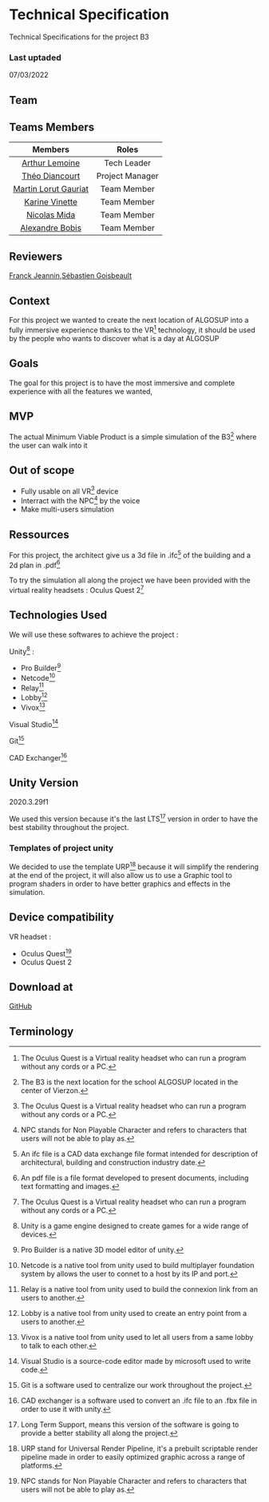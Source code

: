 # Technical Specification

Technical Specifications for the project B3

### Last uptaded

07/03/2022

## Team

## Teams Members

|Members|Roles |
|:---:|:---:|
|[Arthur Lemoine](https://github.com/arthur-lemo1ne)| Tech Leader|
|[Théo Diancourt](https://github.com/TheoDct)| Project Manager|
|[Martin Lorut Gauriat](https://github.com/MartinLorutGauriat)| Team Member|
|[Karine Vinette](https://github.com/KarineVinette)| Team Member|
|[Nicolas Mida](https://github.com/Nicolas-Mida)| Team Member|
|[Alexandre Bobis](https://github.com/AlexandreBobis)| Team Member|

## Reviewers

[Franck Jeannin](https://github.com/frje),[Sébastien Goisbeault](https://github.com/sgoisbeault)

## Context

For this project we wanted to create the next location of ALGOSUP into a fully immersive experience thanks to the VR[^5] technology, it should be used by the people who wants to discover what is a day at ALGOSUP

## Goals

The goal for this project is to have the most immersive and complete experience with all the features we wanted,

## MVP

The actual Minimum Viable Product is a simple simulation of the B3[^3] where the user can walk into it

## Out of scope

- Fully usable on all VR[^5] device
- Interract with the NPC[^4] by the voice
- Make multi-users simulation

<!-- ## Technologies Used

[.NET](https://docs.microsoft.com/fr-fr/dotnet/)

[Unity](https://unity.com/)

[GitHub](https://github.com/TheoDct/ALGOSUP_2022_Project_4_D/tree/main) -->

## Ressources

For this project, the architect give us a 3d file in .ifc[^6] of the building and a 2d plan in .pdf[^7]

To try the simulation all along the project we have been provided with the virtual reality headsets : Oculus Quest 2[^5]

## Technologies Used

We will use these softwares to achieve the project :

Unity[^8] :

- Pro Builder[^9]
- Netcode[^10]
- Relay[^11]
- Lobby[^12]
- Vivox[^13]

Visual Studio[^14]

Git[^15]

CAD Exchanger[^16]

<!-- ## .NET Version

6.0

We used this version because it's the last version of .NET and we wanted to use something up-to-date -->

## Unity Version

2020.3.29f1

We used this version because it's the last LTS[^2] version in order to have the best stability throughout the project.

### Templates of project unity

We decided to use the template URP[^1] because it will simplify the rendering at the end of the project, it will also allow us to use a Graphic tool to program shaders in order to have better graphics and effects in the simulation.

## Device compatibility

VR headset :

- Oculus Quest[^4]
- Oculus Quest 2

## Download at

[GitHub](https://github.com/TheoDct/ALGOSUP_2022_Project_4_D)

## Terminology

[^1]: URP stand for Universal Render Pipeline, it's a prebuilt scriptable render pipeline made in order to easily optimized graphic across a range of platforms.

[^2]: Long Term Support, means this version of the software is going to provide a better stability all along the project.

[^3]: The B3 is the next location for the school ALGOSUP located in the center of Vierzon.

[^4]: NPC stands for Non Playable Character and refers to characters that users will not be able to play as.

[^5]: The Oculus Quest is a Virtual reality headset who can run a program without any cords or a PC.

[^6]: An ifc file is a CAD data exchange file format intended for description of architectural, building and construction industry date.

[^7]: An pdf file is a file format developed to present documents, including text formatting and images.

[^8]: Unity is a game engine designed to create games for a wide range of devices.

[^9]: Pro Builder is a native 3D model editor of unity.

[^10]: Netcode is a native tool from unity used to build multiplayer foundation system by allows the user to connet to a host by its IP and port.

[^11]: Relay is a native tool from unity used to build the connexion link from an users to another.

[^12]: Lobby is a native tool from unity used to create an entry point from a users to another.

[^13]: Vivox is a native tool from unity used to let all users from a same lobby to talk to each other.

[^14]: Visual Studio is a source-code editor made by microsoft used to write code.

[^15]: Git is a software used to centralize our work throughout the project.

[^16]: CAD exchanger is a software used to convert an .ifc file to an .fbx file in order to use it with unity.

